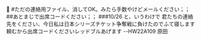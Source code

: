 
#ただの連絡用ファイル、消してOK。みたら手数やけどメールください；；
##あとまじで出席コードください；；
###10/26
と、いうわけで 君たちの連絡先をください、今日私は日本シリーズチケット争奪戦に負けたのでふて寝します
頼むから出席コードくださいレッドブルあげます --HW22A109 原田
